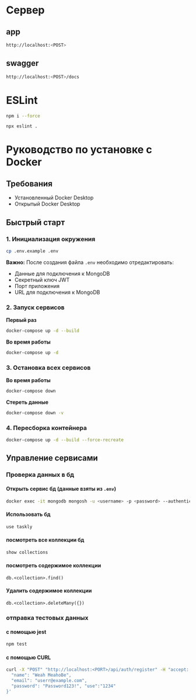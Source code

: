 # Сервер

## app
```bash
http://localhost:<POST>
```

## swagger
```bash
http://localhost:<POST>/docs
```
# ESLint

```bash
npm i --force
```

```bash
npx eslint .
```
# Руководство по установке с Docker

## Требования

- Установленный Docker Desktop
- Открытый Docker Desktop

## Быстрый старт

### 1. Инициализация окружения

```bash
cp .env.example .env
```

**Важно:** После создания файла `.env` необходимо отредактировать:

- Данные для подключения к MongoDB
- Секретный ключ JWT
- Порт приложения
- URL для подключения к MongoDB

### 2. Запуск сервисов

**Первый раз**
```bash
docker-compose up -d --build
```
**Во время работы**
```bash
docker-compose up -d
```

### 3. Остановка всех сервисов

**Во время работы**
```bash
docker-compose down
```

**Стереть данные**
```bash
docker-compose down -v
```

### 4. Пересборка контейнера
```bash
docker-compose up -d --build --force-recreate
```

## Управление сервисами

### Проверка данных в бд

#### Открыть сервис бд (данные взяты из `.env`)
```bash
docker exec -it mongodb mongosh -u <username> -p <password> --authenticationDatabase admin
```
#### Использовать бд
```bash
use taskly
```
#### посмотреть все коллекции бд
```bash
show collections
```
#### посмотреть содержимое коллекции
```
db.<collection>.find()
```

#### Удалить содержимое коллекции
```
db.<collection>.deleteMany({})
```

### отправка тестовых данных

#### с помощью jest
```bash
npm test
```

#### с помощью CURL
```bash
curl -X "POST" "http://localhost:<PORT>/api/auth/register" -H "accept: application/json" -H "Content-Type: application/json" -d '{
  "name": "Weah MeahoBe",      
  "email": "userr@example.com",
  "password": "Password123!", "use":"1234"
}'
```
